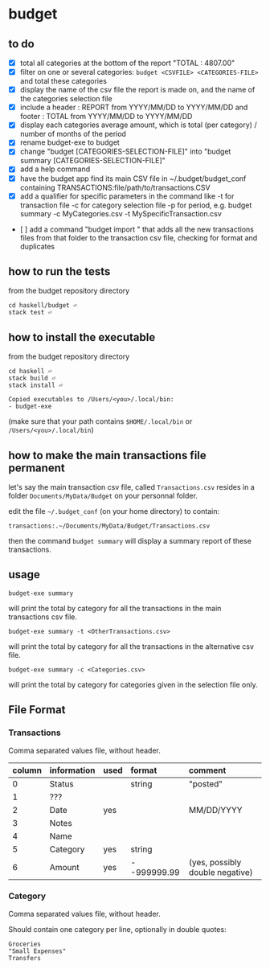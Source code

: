# budget

## to do

- [X] total all categories at the bottom of the report "TOTAL         : 4807.00"
- [X] filter on one or several categories: `budget <CSVFILE> <CATEGORIES-FILE>` and total these categories
- [X] display the name of the csv file the report is made on, and the name of the categories selection file
- [X] include a header : REPORT from YYYY/MM/DD to YYYY/MM/DD and footer : TOTAL from YYYY/MM/DD to YYYY/MM/DD
- [X] display each categories average amount, which is total (per category) / number of months of the period
- [X] rename budget-exe to budget
- [X] change "budget <CSVFILE> [CATEGORIES-SELECTION-FILE]" into  "budget summary <CSVFILE> [CATEGORIES-SELECTION-FILE]"
- [X] add a help command
- [X] have the budget app find its main CSV file in ~/.budget/budget_conf containing TRANSACTIONS:file/path/to/transactions.CSV 
- [X] add a qualifier for specific parameters in the command  like -t for transaction file -c for category selection file -p for period, e.g. budget summary -c MyCategories.csv -t MySpecificTransaction.csv
- [ ] add a command "budget import <DOWNLOADED-CSVFILE-FOLDER>" that adds all the new transactions files from that folder to the transaction csv file, checking for format and duplicates

## how to run the tests

from the budget repository directory

    cd haskell/budget ⏎
    stack test ⏎

## how to install the executable

from the budget repository directory

    cd haskell ⏎
    stack build ⏎
    stack install ⏎
    
    Copied executables to /Users/<you>/.local/bin:
    - budget-exe

(make sure that your path contains `$HOME/.local/bin` or `/Users/<you>/.local/bin`)

## how to make the main transactions file permanent

let's say the main transaction csv file, called `Transactions.csv` resides in a folder `Documents/MyData/Budget` on your personnal folder.

edit the file `~/.budget_conf` (on your home directory) to contain:

    transactions:.~/Documents/MyData/Budget/Transactions.csv

then the command `budget summary` will display a summary report of these transactions.

## usage

    budget-exe summary 

will print the total by category for all the transactions in the main transactions csv file.

    budget-exe summary -t <OtherTransactions.csv>

will print the total by category for all the transactions in the alternative csv file.


    budget-exe summary -c <Categories.csv>

will print the total by category for categories given in the selection file only.

## File Format

### Transactions

Comma separated values file, without header.

| column | information | used | format | comment |
| :--    | :--         | :--  | :--    | :--     |
| 0  |  Status |  | string | "posted" |
| 1 |  ??? |     | | |
| 2 |  Date | yes |     | MM/DD/YYYY |
| 3 |  Notes |   | | |
| 4 |  Name |    | | |
| 5 |  Category | yes       | string | |
| 6 |  Amount | yes        | --999999.99 | (yes, possibly double negative) |

### Category

Comma separated values file, without header.

Should contain one category per line, optionally in double quotes:

    Groceries
    "Small Expenses"
    Transfers



